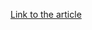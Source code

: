 [Link to the article](https://www.mcafee.com/blogs/other-blogs/mcafee-labs/new-android-spyagent-campaign-steals-crypto-credentials-via-image-recognition/)
